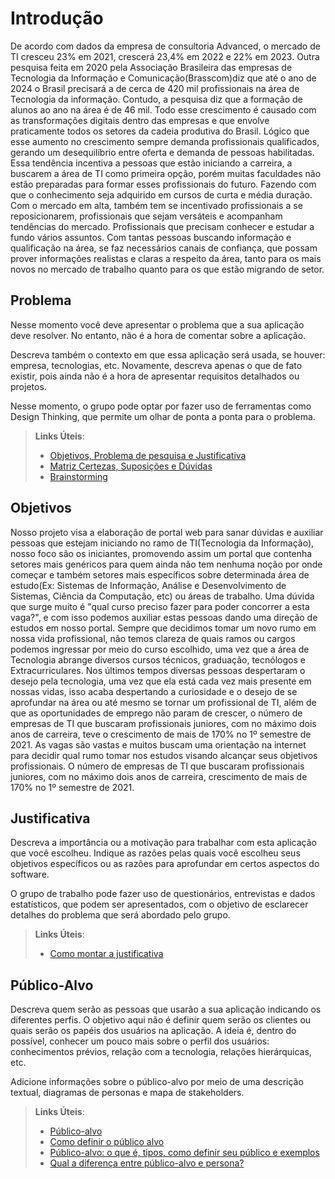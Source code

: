 # Introdução

De acordo com dados da empresa de consultoria Advanced, o mercado de TI cresceu 23% em 2021, crescerá 23,4% em 2022 e 22% em 2023. Outra pesquisa feita em 2020 pela Associação Brasileira das empresas de Tecnologia da Informação e Comunicação(Brasscom)diz que até o ano de 2024 o Brasil precisará a de cerca de 420 mil profissionais na área de Tecnologia da informação. Contudo, a pesquisa diz que a formação de alunos ao ano na área é de 46 mil. Todo esse crescimento é causado com as transformações digitais dentro das empresas e que envolve praticamente todos os setores da cadeia produtiva do Brasil. Lógico que esse aumento no crescimento sempre demanda profissionais qualificados, gerando um desequilíbrio entre oferta e demanda de pessoas habilitadas.
Essa tendência incentiva a pessoas que estão iniciando a carreira, a buscarem a área de TI como primeira opção, porém muitas faculdades não estão preparadas para formar esses profissionais do futuro. Fazendo com que o conhecimento seja adquirido em cursos de curta e média duração. Com o mercado em alta, também tem se incentivado profissionais a se reposicionarem, profissionais que sejam versáteis e acompanham tendências do mercado. Profissionais que precisam conhecer e estudar a fundo vários assuntos.
Com tantas pessoas buscando informação e qualificação na área, se faz necessários canais de confiança, que possam prover informações realistas e claras a respeito da área, tanto para os mais novos no mercado de trabalho quanto para os que estão migrando de setor.


## Problema
Nesse momento você deve apresentar o problema que a sua aplicação deve  resolver. No entanto, não é a hora de comentar sobre a aplicação.

Descreva também o contexto em que essa aplicação será usada, se  houver: empresa, tecnologias, etc. Novamente, descreva apenas o que de  fato existir, pois ainda não é a hora de apresentar requisitos  detalhados ou projetos.

Nesse momento, o grupo pode optar por fazer uso  de ferramentas como Design Thinking, que permite um olhar de ponta a ponta para o problema.

> **Links Úteis**:
> - [Objetivos, Problema de pesquisa e Justificativa](https://medium.com/@versioparole/objetivos-problema-de-pesquisa-e-justificativa-c98c8233b9c3)
> - [Matriz Certezas, Suposições e Dúvidas](https://medium.com/educa%C3%A7%C3%A3o-fora-da-caixa/matriz-certezas-suposi%C3%A7%C3%B5es-e-d%C3%BAvidas-fa2263633655)
> - [Brainstorming](https://www.euax.com.br/2018/09/brainstorming/)

## Objetivos

 Nosso projeto visa a elaboração de portal web para sanar dúvidas e auxiliar pessoas que estejam iniciando no ramo de
TI(Tecnologia da Informação), nosso foco são os iniciantes, promovendo assim um portal
que contenha setores mais genéricos para quem ainda não tem nenhuma noção por onde
começar e também setores mais específicos sobre determinada área de estudo(Ex:
Sistemas de Informação, Análise e Desenvolvimento de Sistemas, Ciência da Computação,
etc) ou áreas de trabalho.
 Uma dúvida que surge muito é "qual curso preciso fazer para
poder concorrer a esta vaga?", e com isso podemos auxiliar estas pessoas dando uma
direção de estudos em nosso portal.
Sempre que decidimos tomar um novo rumo em nossa vida profissional, não temos clareza
de quais ramos ou cargos podemos ingressar por meio do curso escolhido, uma vez que a
área de Tecnologia abrange diversos cursos técnicos, graduação, tecnólogos e
Extracurriculares.
 Nos últimos tempos diversas pessoas despertaram o desejo pela tecnologia, uma vez que ela
está cada vez mais presente em nossas vidas, isso acaba despertando a curiosidade e o
desejo de se aprofundar na área ou até mesmo se tornar um profissional de TI, além de que
as oportunidades de emprego não param de crescer, o número de empresas de TI que
buscaram profissionais juniores, com no máximo dois anos de carreira, teve o crescimento
de mais de 170% no 1º semestre de 2021.
As vagas são vastas e muitos buscam uma orientação na internet para decidir qual rumo
tomar nos estudos visando alcançar seus objetivos profissionais.
O número de empresas de TI que buscaram profissionais juniores, com no máximo dois
anos de carreira, crescimento de mais de 170% no 1º semestre de 2021.


## Justificativa

Descreva a importância ou a motivação para trabalhar com esta aplicação que você escolheu. Indique as razões pelas quais você escolheu seus objetivos específicos ou as razões para aprofundar em certos aspectos do software.

O grupo de trabalho pode fazer uso de questionários, entrevistas e dados estatísticos, que podem ser apresentados, com o objetivo de esclarecer detalhes do problema que será abordado pelo grupo.

> **Links Úteis**:
> - [Como montar a justificativa](https://guiadamonografia.com.br/como-montar-justificativa-do-tcc/)

## Público-Alvo

Descreva quem serão as pessoas que usarão a sua aplicação indicando os diferentes perfis. O objetivo aqui não é definir quem serão os clientes ou quais serão os papéis dos usuários na aplicação. A ideia é, dentro do possível, conhecer um pouco mais sobre o perfil dos usuários: conhecimentos prévios, relação com a tecnologia, relações
hierárquicas, etc.

Adicione informações sobre o público-alvo por meio de uma descrição textual, diagramas de personas e mapa de stakeholders.

> **Links Úteis**:
> - [Público-alvo](https://blog.hotmart.com/pt-br/publico-alvo/)
> - [Como definir o público alvo](https://exame.com/pme/5-dicas-essenciais-para-definir-o-publico-alvo-do-seu-negocio/)
> - [Público-alvo: o que é, tipos, como definir seu público e exemplos](https://klickpages.com.br/blog/publico-alvo-o-que-e/)
> - [Qual a diferença entre público-alvo e persona?](https://rockcontent.com/blog/diferenca-publico-alvo-e-persona/)
